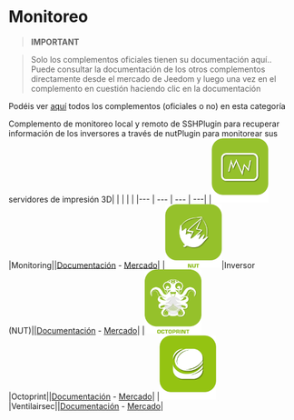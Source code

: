 
# Monitoreo


>**IMPORTANT**

>Solo los complementos oficiales tienen su documentación aquí.. Puede consultar la documentación de los otros complementos directamente desde el mercado de Jeedom y luego una vez en el complemento en cuestión haciendo clic en la documentación


Podéis ver [aquí](https://market.jeedom.com/index.php?v=d&p=market&type=plugin&categorie=monitoring) todos los complementos (oficiales o no) en esta categoría

Complemento de monitoreo local y remoto de SSHPlugin para recuperar información de los inversores a través de nutPlugin para monitorear sus servidores de impresión 3D| | | | |
|--- | --- | --- | ---|
|<img src="monitoring2/monitoring2_icon.png" width="100" />|Monitoring||[Documentación](monitoring2/index.md) - [Mercado](https://market.jeedom.com/index.php?v=d&p=market_display&id=3317)|
|<img src="nut/nut_icon.png" width="100" />|Inversor (NUT)||[Documentación](nut/index.md) - [Mercado](https://market.jeedom.com/index.php?v=d&p=market_display&id=1500)|
|<img src="octoprint/octoprint_icon.png" width="100" />|Octoprint||[Documentación](octoprint/index.md) - [Mercado](https://market.jeedom.com/index.php?v=d&p=market_display&id=3295)|
|<img src="ventilairsec/ventilairsec_icon.png" width="100" />|Ventilairsec||[Documentación](ventilairsec/index.md) - [Mercado](https://market.jeedom.com/index.php?v=d&p=market_display&id=3895)|
